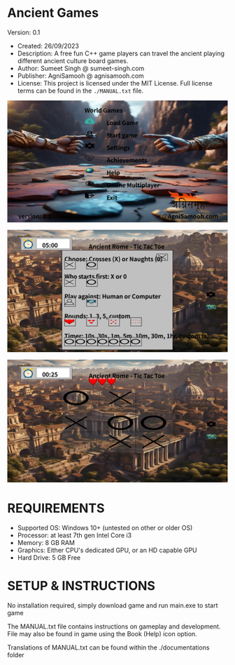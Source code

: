 # Ancient Games

Version: 0.1

* Created: 26/09/2023
* Description: A free fun C++ game players can travel the ancient playing different ancient culture board games.
* Author: Sumeet Singh @ sumeet-singh.com
* Publisher: AgniSamooh @ agnisamooh.com
* License: This project is licensed under the MIT License. Full license terms can be found in the `./MANUAL.txt` file.


![Promotional Screenshot 1](assets/graphics/promotional_artwork/promo%20screenshot%201.png)

![Promotional Screenshot 2](assets/graphics/promotional_artwork/promo%20screenshot%202.png)

![Promotional Screenshot 3](assets/graphics/promotional_artwork/promo%20screenshot%203.png)


# REQUIREMENTS

* Supported OS: Windows 10+ (untested on other or older OS)
* Processor: at least 7th gen Intel Core i3 
* Memory: 8 GB RAM
* Graphics: Either CPU's dedicated GPU, or an HD capable GPU
* Hard Drive: 5 GB Free


# SETUP & INSTRUCTIONS

No installation required, simply download game and run main.exe to start game

The MANUAL.txt file contains instructions on gameplay and development. 
File may also be found in game using the Book (Help) icon option.

Translations of MANUAL.txt can be found within the ./documentations folder

